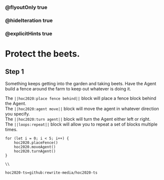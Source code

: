 ### @flyoutOnly true
### @hideIteration true
### @explicitHints true

# Protect the beets.

## Step 1
Something keeps getting into the garden and taking beets. Have the Agent build a fence around the farm to keep out whatever is doing it.

The ``||hoc2020:place fence behind||`` block will place a fence block behind the Agent.  
The ``||hoc2020:agent move||`` block will move the agent in whatever direction you specify.  
The ``||hoc2020:turn agent||`` block will turn the Agent either left or right.  
The ``||loops:repeat||`` block will allow you to repeat a set of blocks multiple times.


```ghost
for (let i = 0; i < 5; i++) {
    hoc2020.placeFence()
    hoc2020.moveAgent()
    hoc2020.turnAgent()  
}
```
```template
\\
```
```package
hoc2020-ts=github:rewrite-media/hoc2020-ts
```